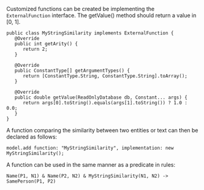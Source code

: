 Customized functions can be created be implementing the `ExternalFunction` interface.
The getValue() method should return a value in [0, 1].
```
public class MyStringSimilarity implements ExternalFunction {
   @Override
   public int getArity() {
      return 2;
   }

   @Override
   public ConstantType[] getArgumentTypes() {
      return [ConstantType.String, ConstantType.String].toArray();
   }

   @Override
   public double getValue(ReadOnlyDatabase db, Constant... args) {
      return args[0].toString().equals(args[1].toString()) ? 1.0 : 0.0;
   }
}
```

A function comparing the similarity between two entities or text can then be declared as follows:
```
model.add function: "MyStringSimilarity", implementation: new MyStringSimilarity();
```

A function can be used in the same manner as a predicate in rules:
```
Name(P1, N1) & Name(P2, N2) & MyStringSimilarity(N1, N2) -> SamePerson(P1, P2)
```